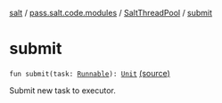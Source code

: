 [salt](../../index.md) / [pass.salt.code.modules](../index.md) / [SaltThreadPool](index.md) / [submit](./submit.md)

# submit

`fun submit(task: `[`Runnable`](https://docs.oracle.com/javase/6/docs/api/java/lang/Runnable.html)`): `[`Unit`](https://kotlinlang.org/api/latest/jvm/stdlib/kotlin/-unit/index.html) [(source)](https://github.com/kurbaniec-tgm/salt/tree/master/code/modules/SaltThreadPool.kt#L60)

Submit new task to executor.

